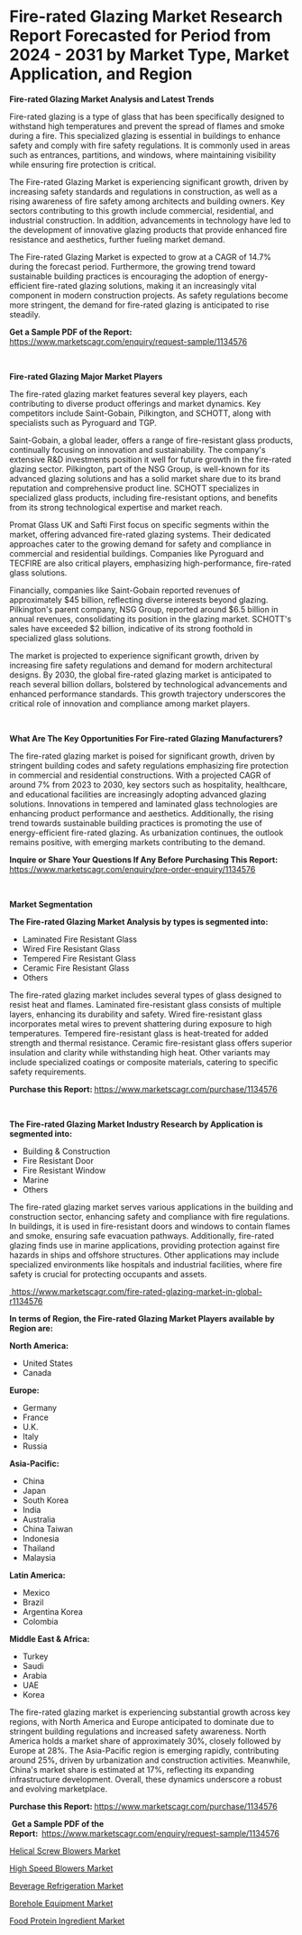 <p><h1>Fire-rated Glazing Market Research Report Forecasted for Period from 2024 -  2031 by Market Type, Market Application, and Region</h1></p><p><strong>Fire-rated Glazing Market Analysis and Latest Trends</strong></p>
<p><p>Fire-rated glazing is a type of glass that has been specifically designed to withstand high temperatures and prevent the spread of flames and smoke during a fire. This specialized glazing is essential in buildings to enhance safety and comply with fire safety regulations. It is commonly used in areas such as entrances, partitions, and windows, where maintaining visibility while ensuring fire protection is critical.</p><p>The Fire-rated Glazing Market is experiencing significant growth, driven by increasing safety standards and regulations in construction, as well as a rising awareness of fire safety among architects and building owners. Key sectors contributing to this growth include commercial, residential, and industrial construction. In addition, advancements in technology have led to the development of innovative glazing products that provide enhanced fire resistance and aesthetics, further fueling market demand.</p><p>The Fire-rated Glazing Market is expected to grow at a CAGR of 14.7% during the forecast period. Furthermore, the growing trend toward sustainable building practices is encouraging the adoption of energy-efficient fire-rated glazing solutions, making it an increasingly vital component in modern construction projects. As safety regulations become more stringent, the demand for fire-rated glazing is anticipated to rise steadily.</p></p>
<p><strong>Get a Sample PDF of the Report:&nbsp;</strong> <a href="https://www.marketscagr.com/enquiry/request-sample/1134576?utm_campaign=1868&utm_medium=2&utm_source=Github&utm_content=ia&utm_term=18122024&utm_id=fire-rated-glazing">https://www.marketscagr.com/enquiry/request-sample/1134576</a></p>
<p>&nbsp;</p>
<p><strong>Fire-rated Glazing Major Market Players</strong></p>
<p><p>The fire-rated glazing market features several key players, each contributing to diverse product offerings and market dynamics. Key competitors include Saint-Gobain, Pilkington, and SCHOTT, along with specialists such as Pyroguard and TGP.</p><p>Saint-Gobain, a global leader, offers a range of fire-resistant glass products, continually focusing on innovation and sustainability. The company's extensive R&D investments position it well for future growth in the fire-rated glazing sector. Pilkington, part of the NSG Group, is well-known for its advanced glazing solutions and has a solid market share due to its brand reputation and comprehensive product line. SCHOTT specializes in specialized glass products, including fire-resistant options, and benefits from its strong technological expertise and market reach.</p><p>Promat Glass UK and Safti First focus on specific segments within the market, offering advanced fire-rated glazing systems. Their dedicated approaches cater to the growing demand for safety and compliance in commercial and residential buildings. Companies like Pyroguard and TECFIRE are also critical players, emphasizing high-performance, fire-rated glass solutions.</p><p>Financially, companies like Saint-Gobain reported revenues of approximately $45 billion, reflecting diverse interests beyond glazing. Pilkington's parent company, NSG Group, reported around $6.5 billion in annual revenues, consolidating its position in the glazing market. SCHOTT's sales have exceeded $2 billion, indicative of its strong foothold in specialized glass solutions.</p><p>The market is projected to experience significant growth, driven by increasing fire safety regulations and demand for modern architectural designs. By 2030, the global fire-rated glazing market is anticipated to reach several billion dollars, bolstered by technological advancements and enhanced performance standards. This growth trajectory underscores the critical role of innovation and compliance among market players.</p></p>
<p>&nbsp;</p>
<p><strong>What Are The Key Opportunities For Fire-rated Glazing Manufacturers?</strong></p>
<p><p>The fire-rated glazing market is poised for significant growth, driven by stringent building codes and safety regulations emphasizing fire protection in commercial and residential constructions. With a projected CAGR of around 7% from 2023 to 2030, key sectors such as hospitality, healthcare, and educational facilities are increasingly adopting advanced glazing solutions. Innovations in tempered and laminated glass technologies are enhancing product performance and aesthetics. Additionally, the rising trend towards sustainable building practices is promoting the use of energy-efficient fire-rated glazing. As urbanization continues, the outlook remains positive, with emerging markets contributing to the demand.</p></p>
<p><strong>Inquire or Share Your Questions If Any Before Purchasing This Report:</strong> <a href="https://www.marketscagr.com/enquiry/pre-order-enquiry/1134576?utm_campaign=1868&utm_medium=2&utm_source=Github&utm_content=ia&utm_term=18122024&utm_id=fire-rated-glazing">https://www.marketscagr.com/enquiry/pre-order-enquiry/1134576</a></p>
<p>&nbsp;</p>
<p><strong>Market Segmentation</strong></p>
<p><strong>The Fire-rated Glazing Market Analysis by types is segmented into:</strong></p>
<p><ul><li>Laminated Fire Resistant Glass</li><li>Wired Fire Resistant Glass</li><li>Tempered Fire Resistant Glass</li><li>Ceramic Fire Resistant Glass</li><li>Others</li></ul></p>
<p><p>The fire-rated glazing market includes several types of glass designed to resist heat and flames. Laminated fire-resistant glass consists of multiple layers, enhancing its durability and safety. Wired fire-resistant glass incorporates metal wires to prevent shattering during exposure to high temperatures. Tempered fire-resistant glass is heat-treated for added strength and thermal resistance. Ceramic fire-resistant glass offers superior insulation and clarity while withstanding high heat. Other variants may include specialized coatings or composite materials, catering to specific safety requirements.</p></p>
<p><strong>Purchase this Report:&nbsp;</strong><a href="https://www.marketscagr.com/purchase/1134576?utm_campaign=1868&utm_medium=2&utm_source=Github&utm_content=ia&utm_term=18122024&utm_id=fire-rated-glazing">https://www.marketscagr.com/purchase/1134576</a></p>
<p>&nbsp;</p>
<p><strong>The Fire-rated Glazing Market Industry Research by Application is segmented into:</strong></p>
<p><ul><li>Building & Construction</li><li>Fire Resistant Door</li><li>Fire Resistant Window</li><li>Marine</li><li>Others</li></ul></p>
<p><p>The fire-rated glazing market serves various applications in the building and construction sector, enhancing safety and compliance with fire regulations. In buildings, it is used in fire-resistant doors and windows to contain flames and smoke, ensuring safe evacuation pathways. Additionally, fire-rated glazing finds use in marine applications, providing protection against fire hazards in ships and offshore structures. Other applications may include specialized environments like hospitals and industrial facilities, where fire safety is crucial for protecting occupants and assets.</p></p>
<p><a href="https://www.marketscagr.com/fire-rated-glazing-market-in-global-r1134576?utm_campaign=1868&utm_medium=2&utm_source=Github&utm_content=ia&utm_term=18122024&utm_id=fire-rated-glazing">&nbsp;https://www.marketscagr.com/fire-rated-glazing-market-in-global-r1134576</a></p>
<p><strong>In terms of Region, the Fire-rated Glazing Market Players available by Region are:</strong></p>
<p>
    <p> <strong> North America: </strong>
        <ul>
            <li>United States</li>
            <li>Canada</li>
        </ul>
        </p> 
    <p> <strong> Europe: </strong>
        <ul>
            <li>Germany</li>
            <li>France</li>
            <li>U.K.</li>
            <li>Italy</li>
            <li>Russia</li>
        </ul>
        </p> 
    <p> <strong> Asia-Pacific: </strong>
        <ul>
            <li>China</li>
            <li>Japan</li>
            <li>South Korea</li>
            <li>India</li>
            <li>Australia</li>
            <li>China Taiwan</li>
            <li>Indonesia</li>
            <li>Thailand</li>
            <li>Malaysia</li>
        </ul>
        </p> 
    <p> <strong> Latin America: </strong>
        <ul>
            <li>Mexico</li>
            <li>Brazil</li>
            <li>Argentina Korea</li>
            <li>Colombia</li>
        </ul>
        </p> 
    <p> <strong> Middle East & Africa: </strong>
        <ul>
            <li>Turkey</li>
            <li>Saudi</li>
            <li>Arabia</li>
            <li>UAE</li>
            <li>Korea</li>
        </ul>
    </p>
    </p>
<p><p>The fire-rated glazing market is experiencing substantial growth across key regions, with North America and Europe anticipated to dominate due to stringent building regulations and increased safety awareness. North America holds a market share of approximately 30%, closely followed by Europe at 28%. The Asia-Pacific region is emerging rapidly, contributing around 25%, driven by urbanization and construction activities. Meanwhile, China's market share is estimated at 17%, reflecting its expanding infrastructure development. Overall, these dynamics underscore a robust and evolving marketplace.</p></p>
<p><strong>Purchase this Report: </strong><a href="https://www.marketscagr.com/purchase/1134576?utm_campaign=1868&utm_medium=2&utm_source=Github&utm_content=ia&utm_term=18122024&utm_id=fire-rated-glazing">https://www.marketscagr.com/purchase/1134576</a></p>
<p>&nbsp;<strong>Get a Sample PDF of the Report:&nbsp;&nbsp;</strong><a href="https://www.marketscagr.com/enquiry/request-sample/1134576?utm_campaign=1868&utm_medium=2&utm_source=Github&utm_content=ia&utm_term=18122024&utm_id=fire-rated-glazing">https://www.marketscagr.com/enquiry/request-sample/1134576</a></p>
<p><strong></strong></p>
<p><p><a href="https://www.linkedin.com/pulse/helical-screw-blowers-market-transformation-comparative-analysis-oog8f?utm_campaign=1868&utm_medium=2&utm_source=Github&utm_content=ia&utm_term=18122024&utm_id=fire-rated-glazing">Helical Screw Blowers Market</a></p><p><a href="https://www.linkedin.com/pulse/aligning-strategies-growth-high-speed-blowers-market-report-i8u7f?utm_campaign=1868&utm_medium=2&utm_source=Github&utm_content=ia&utm_term=18122024&utm_id=fire-rated-glazing">High Speed Blowers Market</a></p><p><a href="https://www.linkedin.com/pulse/beverage-refrigeration-industry-analysis-report-market-size-lx54f?utm_campaign=1868&utm_medium=2&utm_source=Github&utm_content=ia&utm_term=18122024&utm_id=fire-rated-glazing">Beverage Refrigeration Market</a></p><p><a href="https://www.linkedin.com/pulse/global-borehole-equipment-market-insights-growth-pricing-trends-akwnf?utm_campaign=1868&utm_medium=2&utm_source=Github&utm_content=ia&utm_term=18122024&utm_id=fire-rated-glazing">Borehole Equipment Market</a></p><p><a href="https://www.linkedin.com/pulse/global-food-protein-ingredient-market-trends-insights-growth-7xlne?utm_campaign=1868&utm_medium=2&utm_source=Github&utm_content=ia&utm_term=18122024&utm_id=fire-rated-glazing">Food Protein Ingredient Market</a></p></p>
